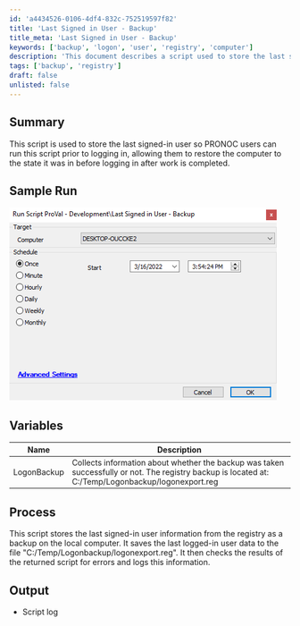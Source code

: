 ```yaml
---
id: 'a4434526-0106-4df4-832c-752519597f82'
title: 'Last Signed in User - Backup'
title_meta: 'Last Signed in User - Backup'
keywords: ['backup', 'logon', 'user', 'registry', 'computer']
description: 'This document describes a script used to store the last signed-in user information for PRONOC users, allowing them to restore their computer to its previous state after work is completed. It details the process of creating a registry backup and logging the results.'
tags: ['backup', 'registry']
draft: false
unlisted: false
---
```


## Summary

This script is used to store the last signed-in user so PRONOC users can run this script prior to logging in, allowing them to restore the computer to the state it was in before logging in after work is completed.

## Sample Run

![Sample Run](../../../static/img/Last-Signed-in-User---Backup/image_1.png)

## Variables

| Name          | Description                                                                                       |
|---------------|---------------------------------------------------------------------------------------------------|
| LogonBackup   | Collects information about whether the backup was taken successfully or not. The registry backup is located at: C:/Temp/Logonbackup/logonexport.reg |

## Process

This script stores the last signed-in user information from the registry as a backup on the local computer. It saves the last logged-in user data to the file "C:/Temp/Logonbackup/logonexport.reg". It then checks the results of the returned script for errors and logs this information.

## Output

- Script log



